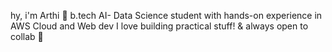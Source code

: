 hy, i'm Arthi 👋
b.tech AI- Data Science student with hands-on experience in AWS Cloud and Web dev 
I love building practical stuff!
& always open to collab 🤝
